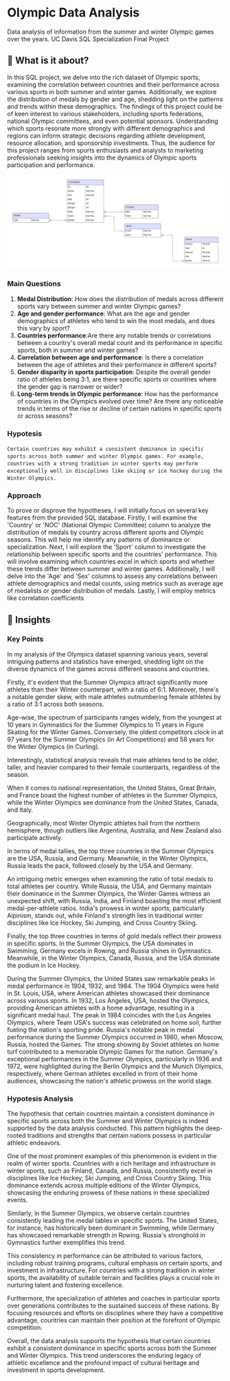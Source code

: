 # Olympic Data Analysis

Data analysis of information from the summer and winter Olympic games over the years. UC Davis SQL Specialization Final Project

## 🔰 What is it about?

In this SQL project, we delve into the rich dataset of Olympic sports, examining the correlation between countries and their performance across various sports in both summer and winter games. Additionally, we explore the distribution of medals by gender and age, shedding light on the patterns and trends within these demographics. The findings of this project could be of keen interest to various stakeholders, including sports federations, national Olympic committees, and even potential sponsors. Understanding which sports resonate more strongly with different demographics and regions can inform strategic decisions regarding athlete development, resource allocation, and sponsorship investments. Thus, the audience for this project ranges from sports enthusiasts and analysts to marketing professionals seeking insights into the dynamics of Olympic sports participation and performance.

<img src = "https://raw.githubusercontent.com/alejo1630/Sport_Stats/main/ERD.png" width = "700">

### Main Questions
1. **Medal Distribution**: How does the distribution of medals across different sports vary between summer and winter Olympic games?
2. **Age and gender performance**: What are the age and gender demographics of athletes who tend to win the most medals, and does this vary by sport?
3. **Countries performance**:Are there any notable trends or correlations between a country's overall medal count and its performance in specific sports, both in summer and winter games?
4. **Correlation between age and performance**: Is there a correlation between the age of athletes and their performance in different sports?
2. **Gender disparity in sports participation**: Despite the overall gender ratio of athletes being 3:1, are there specific sports or countries where the gender gap is narrower or wider?
3. **Long-term trends in Olympic performance**: How has the performance of countries in the Olympics evolved over time? Are there any noticeable trends in terms of the rise or decline of certain nations in specific sports or across seasons?

### Hypotesis
`Certain countries may exhibit a consistent dominance in specific sports across both summer and winter Olympic games. For example, countries with a strong tradition in winter sports may perform exceptionally well in disciplines like skiing or ice hockey during the Winter Olympics.`

### Approach
To prove or disprove the hypotheses, I will initially focus on several key features from the provided SQL database. Firstly, I will examine the 'Country' or 'NOC' (National Olympic Committee) column to analyze the distribution of medals by country across different sports and Olympic seasons. This will help me identify any patterns of dominance or specialization. Next, I will explore the 'Sport' column to investigate the relationship between specific sports and the countries' performance. This will involve examining which countries excel in which sports and whether these trends differ between summer and winter games. Additionally, I will delve into the 'Age' and 'Sex' columns to assess any correlations between athlete demographics and medal counts, using metrics such as average age of medalists or gender distribution of medals. Lastly, I will employ metrics like correlation coefficients

## 💠 Insights

### Key Points
In my analysis of the Olympics dataset spanning various years, several intriguing patterns and statistics have emerged, shedding light on the diverse dynamics of the games across different seasons and countries.

Firstly, it's evident that the Summer Olympics attract significantly more athletes than their Winter counterpart, with a ratio of 6:1. Moreover, there's a notable gender skew, with male athletes outnumbering female athletes by a ratio of 3:1 across both seasons.

Age-wise, the spectrum of participants ranges widely, from the youngest at 10 years in Gymnastics for the Summer Olympics to 11 years in Figure Skating for the Winter Games. Conversely, the oldest competitors clock in at 97 years for the Summer Olympics (in Art Competitions) and 58 years for the Winter Olympics (in Curling).

Interestingly, statistical analysis reveals that male athletes tend to be older, taller, and heavier compared to their female counterparts, regardless of the season.

When it comes to national representation, the United States, Great Britain, and France boast the highest number of athletes in the Summer Olympics, while the Winter Olympics see dominance from the United States, Canada, and Italy.

Geographically, most Winter Olympic athletes hail from the northern hemisphere, though outliers like Argentina, Australia, and New Zealand also participate actively.

In terms of medal tallies, the top three countries in the Summer Olympics are the USA, Russia, and Germany. Meanwhile, in the Winter Olympics, Russia leads the pack, followed closely by the USA and Germany.

An intriguing metric emerges when examining the ratio of total medals to total athletes per country. While Russia, the USA, and Germany maintain their dominance in the Summer Olympics, the Winter Games witness an unexpected shift, with Russia, India, and Finland boasting the most efficient medal-per-athlete ratios. India's prowess in winter sports, particularly Alpinism, stands out, while Finland's strength lies in traditional winter disciplines like Ice Hockey, Ski Jumping, and Cross Country Skiing.

Finally, the top three countries in terms of gold medals reflect their prowess in specific sports. In the Summer Olympics, the USA dominates in Swimming, Germany excels in Rowing, and Russia shines in Gymnastics. Meanwhile, in the Winter Olympics, Canada, Russia, and the USA dominate the podium in Ice Hockey.

During the Summer Olympics, the United States saw remarkable peaks in medal performance in 1904, 1932, and 1984. The 1904 Olympics were held in St. Louis, USA, where American athletes showcased their dominance across various sports. In 1932, Los Angeles, USA, hosted the Olympics, providing American athletes with a home advantage, resulting in a significant medal haul. The peak in 1984 coincides with the Los Angeles Olympics, where Team USA's success was celebrated on home soil, further fueling the nation's sporting pride. Russia's notable peak in medal performance during the Summer Olympics occurred in 1980, when Moscow, Russia, hosted the Games. The strong showing by Soviet athletes on home turf contributed to a memorable Olympic Games for the nation. Germany's exceptional performances in the Summer Olympics, particularly in 1936 and 1972, were highlighted during the Berlin Olympics and the Munich Olympics, respectively, where German athletes excelled in front of their home audiences, showcasing the nation's athletic prowess on the world stage.

### Hypotesis Analysis
The hypothesis that certain countries maintain a consistent dominance in specific sports across both the Summer and Winter Olympics is indeed supported by the data analysis conducted. This pattern highlights the deep-rooted traditions and strengths that certain nations possess in particular athletic endeavors.

One of the most prominent examples of this phenomenon is evident in the realm of winter sports. Countries with a rich heritage and infrastructure in winter sports, such as Finland, Canada, and Russia, consistently excel in disciplines like Ice Hockey, Ski Jumping, and Cross Country Skiing. This dominance extends across multiple editions of the Winter Olympics, showcasing the enduring prowess of these nations in these specialized events.

Similarly, in the Summer Olympics, we observe certain countries consistently leading the medal tables in specific sports. The United States, for instance, has historically been dominant in Swimming, while Germany has showcased remarkable strength in Rowing. Russia's stronghold in Gymnastics further exemplifies this trend.

This consistency in performance can be attributed to various factors, including robust training programs, cultural emphasis on certain sports, and investment in infrastructure. For countries with a strong tradition in winter sports, the availability of suitable terrain and facilities plays a crucial role in nurturing talent and fostering excellence.

Furthermore, the specialization of athletes and coaches in particular sports over generations contributes to the sustained success of these nations. By focusing resources and efforts on disciplines where they have a competitive advantage, countries can maintain their position at the forefront of Olympic competition.

Overall, the data analysis supports the hypothesis that certain countries exhibit a consistent dominance in specific sports across both the Summer and Winter Olympics. This trend underscores the enduring legacy of athletic excellence and the profound impact of cultural heritage and investment in sports development.
